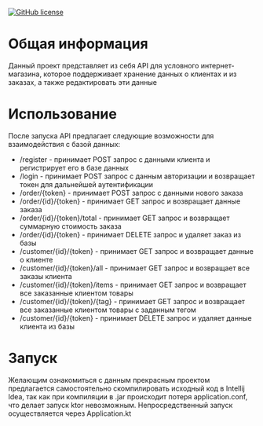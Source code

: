 [![GitHub license](https://img.shields.io/badge/license-Apache%20License%202.0-blue.svg?style=flat)](https://www.apache.org/licenses/LICENSE-2.0)

# Общая информация
Данный проект представляет из себя API для условного интернет-магазина, которое поддерживает хранение данных о клиентах и из заказах, а также редактировать эти данные

# Использование
После запуска API предлагает следующие возможности для взаимодействия с базой данных:
* /register - принимает POST запрос с данными клиента и регистрирует его в базе данных
* /login - принимает POST запрос с данным авторизации и возвращает токен для дальнейшей аутентификации
* /order/{token} - принимает POST запрос с данными нового заказа
* /order/{id}/{token} - принимает GET запрос и возвращает данные заказа
* /order/{id}/{token}/total - принимает GET запрос и возвращает суммарную стоимость заказа
* /order/{id}/{token} - принимает DELETE запрос и удаляет заказ из базы
* /customer/{id}/{token} - принимает GET запрос и возвращает данные о клиенте
* /customer/{id}/{token}/all - принимает GET запрос и возвращает все заказы клиента
* /customer/{id}/{token}/items - принимает GET запрос и возвращает все заказанные клиентом товары
* /customer/{id}/{token}/{tag} - принимает GET запрос и возвращает все заказанные клиентом товары с заданным тегом
* /customer/{id}/{token} - принимает DELETE запрос и удаляет данные клиента из базы

# Запуск
Желающим ознакомиться с данным прекрасным проектом предлагается самостоятельно скомпилировать исходный код в Intellij Idea, так как при компиляции в .jar происходит потеря application.conf, что делает запуск ktor невозможным. Непросредственный запуск осуществляется через Application.kt
